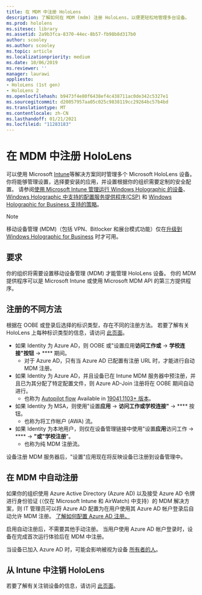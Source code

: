 ```yaml
---
title: 在 MDM 中注册 HoloLens
description: 了解如何在 MDM (mdm) 注册 HoloLens，以便更轻松地管理多台设备。
ms.prod: hololens
ms.sitesec: library
ms.assetid: 2a9b3fca-8370-44ec-8b57-fb98b8d317b0
author: scooley
ms.author: scooley
ms.topic: article
ms.localizationpriority: medium
ms.date: 10/06/2019
ms.reviewer: ''
manager: laurawi
appliesto:
- HoloLens (1st gen)
- HoloLens 2
ms.openlocfilehash: b9473f4e80f6438ef4c438711ac0de342c5327e1
ms.sourcegitcommit: d20057957aa05c025c9838119cc29264bc57b4bd
ms.translationtype: MT
ms.contentlocale: zh-CN
ms.lasthandoff: 01/21/2021
ms.locfileid: "11283183"
---
```

# 在 MDM 中注册 HoloLens

可以使用 Microsoft [Intune](https://docs.microsoft.com/intune/windows-holographic-for-business)等解决方案同时管理多个 Microsoft HoloLens 设备。 你将能够管理设置，选择要安装的应用，并设置根据你的组织需要定制的安全配置。 请参阅[使用 Microsoft Intune 管理运行 Windows Holographic 的设备](https://docs.microsoft.com/intune/windows-holographic-for-business)、[Windows Holographic 中支持的配置服务提供程序(CSP)](https://msdn.microsoft.com/windows/hardware/commercialize/customize/mdm/configuration-service-provider-reference#hololens) 和 [Windows Holographic for Business 支持的策略](https://msdn.microsoft.com/windows/hardware/commercialize/customize/mdm/policy-configuration-service-provider#hololenspolicies)。

> [!NOTE]
> 移动设备管理 (MDM)（包括 VPN、Bitlocker 和展台模式功能）仅在[升级到 Windows Holographic for Business](hololens1-upgrade-enterprise.md) 时才可用。

## 要求

 你的组织将需要设置移动设备管理 (MDM) 才能管理 HoloLens 设备。 你的 MDM 提供程序可以是 Microsoft Intune 或使用 Microsoft MDM API 的第三方提供程序。
 
## 注册的不同方法

根据在 OOBE 或登录后选择的标识类型，存在不同的注册方法。 若要了解有关 HoloLens 上每种标识类型的信息，请访问 [此页面](hololens-identity.md)。

- 如果 Identity 为 Azure AD，则 OOBE 或"设置应用**访问工作或**  ->  **学校连接"按钮**  ->  **** 期间。
    - 对于 Azure AD，只有当 Azure AD 已配置有注册 URL 时，才能进行自动 MDM 注册。
- 如果 Identity 为 Azure AD，并且设备已在 Intune MDM 服务器中预注册，并且已为其分配了特定配置文件，则 Azure AD-Join 注册将在 OOBE 期间自动进行。
    - 也称为 [Autopilot flow](hololens2-autopilot.md) Available in [19041.1103+ 版本](hololens-release-notes.md#windows-holographic-version-2004)。
- 如果 Identity 为 MSA，则使用"设置**应用**  ->  **访问工作或学校连接"**  ->  **** 按钮。
    - 也称为将工作帐户 (AWA) 流。
- 如果 Identity 为本地用户，则仅在设备管理链接中使用"设置**应用**访问工作  ->  ****  ->  **"或"学校注册**"。
    - 也称为纯 MDM 注册流。

设备注册 MDM 服务器后，"设置"应用现在将反映设备已注册到设备管理中。

## 在 MDM 中自动注册

如果你的组织使用 Azure Active Directory (Azure AD) 以及接受 Azure AD 令牌进行身份验证 (（仅在 Microsoft Intune 和 AirWatch) 中支持）的 MDM 解决方案，则 IT 管理员可以将 Azure AD 配置为在用户使用其 Azure AD 帐户登录后自动允许 MDM 注册。 [了解如何配置 Azure AD 注册。](https://docs.microsoft.com/mem/intune/enrollment/windows-enroll#enable-windows-10-automatic-enrollment)

启用自动注册后，不需要其他手动注册。 当用户使用 Azure AD 帐户登录时，设备在完成首次运行体验后在 MDM 中注册。

当设备已加入 Azure AD 时，可能会影响被视为设备 [所有者的人](security-adminless-os.md#device-owner)。

## 从 Intune 中注销 HoloLens

若要了解有关注销设备的信息，请访问 [此页面](https://docs.microsoft.com/windows/client-management/mdm/disconnecting-from-mdm-unenrollment)。 
